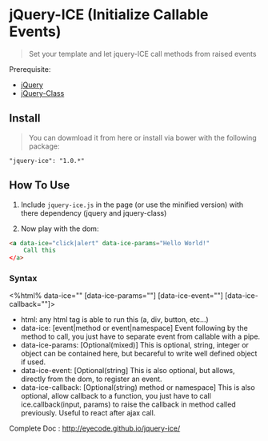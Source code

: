 # jQuery-ICE (Initialize Callable Events)

> Set your template and let jquery-ICE call methods from raised events

Prerequisite:

* [jQuery](https://github.com/jquery/jquery)
* [jQuery-Class](https://github.com/EyeCode/jquery-class)

## Install

> You can dowmload it from here or install via bower with the following package:

	"jquery-ice": "1.0.*"

## How To Use

1) Include `jquery-ice.js` in the page (or use the minified version) with there dependency (jquery and jquery-class)

2) Now play with the dom:

```html
<a data-ice="click|alert" data-ice-params="Hello World!"
    Call this
</a>
```

### Syntax

<%html% data-ice="" [data-ice-params=""] [data-ice-event=""] [data-ice-callback=""]>
* html: any html tag is able to run this (a, div, button, etc...)
* data-ice: [event|method or event|namespace] Event following by the method to call, you just have to separate event from callable with a pipe.
* data-ice-params: [Optional(mixed)] This is optional, string, integer or object can be contained here, but becareful to write well defined object if used.
* data-ice-event: [Optional(string] This is also optional, but allows, directly from the dom, to register an event.
* data-ice-callback: [Optional(string) method or namespace] This is also optional, allow callback to a function, you just have to call ice.callback(input, params) to raise the callback in method called previously. Useful to react after ajax call.

Complete Doc : http://eyecode.github.io/jquery-ice/


